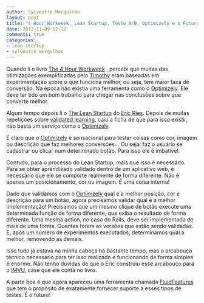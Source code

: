 ```yaml
---
author: Sylvestre Mergulhão
layout: post
title: "4 Hour Workweek, Lean Startup, Teste A/B, Optimizely e o Futuro"
date: 2012-11-09 12:12
comments: true
categories:
- lean startup
- sylvestre mergulhao
---
```


Quando li o livro [The 4 Hour Workweek] , percebi que muitas das otimizações exemplificadas pelo [Timothy] eram baseadas em experimentação sobre o que funciona melhor, ou seja, tem maior taxa de conversão. Na época não existia uma ferramenta como o [Optimizely]. Ele deve ter tido um bom trabalho para chegar nas conclusões sobre que converte melhor.
<!--more-->

Algum tempo depois li o [The Lean Startup] do [Eric Ries]. Depois de muitas repetições sobre [validated learning], caiu a ficha de que para isso existir, não basta um serviço como o [Optimizely].

É claro que o [Optimizely] é sensacional para testar coisas como cor, imagem ou descrição que faz melhores conversões... Ou seja: faz o usuário se cadastrar ou clicar num determinado botão. Para isso ele é imbatível.

Contudo, para o processo do Lean Startup, mais que isso é necessário. Para se obter aprendizado validado dentro de um aplicativo web, é necessário que ele se comporte realmente de forma diferente. Não é apenas um posicionamento, cor ou imagem. É uma coisa interna!

Dado que validamos com o [Optimizely] qual é a melhor posição, cor e descrição para um botão, agora precisamos validar qual é a melhor implementação! Precisamos que um mesmo clique de botão execute uma determinada função de forma diferente, que exiba o resultado de forma diferente. Uma mesma action, no caso do Rails, deve ser implementada de mais de uma forma. Quantas forem as versões que estão sendo validadas. E, após um número de experimentos executados, determinamos qual a melhor, removendo as demais.

Isso tudo já estava na minha cabeça há bastante tempo, mas o arcabouço técnico necessário para ter isso realizado e funcionando de forma simples é enorme. Não tenho dúvidas de que o Eric construiu esse arcabouço para o [IMVU], case que ele conta no livro.

A parte boa é que agora apareceu uma ferramenta chamada [FluidFeatures] que tem o propósito de exatamente fornecer suporte a esses tipos de testes. É o futuro!

[The 4 Hour Workweek]: http://www.fourhourworkweek.com/
[Timothy]: http://en.wikipedia.org/wiki/Timothy_Ferriss
[Optimizely]: https://www.optimizely.com/
[The Lean Startup]: http://lean.st/
[Eric Ries]: http://en.wikipedia.org/wiki/Eric_Ries
[validated learning]: http://lean.st/principles/validated-learning
[IMVU]: http://www.imvu.com/
[FluidFeatures]: http://www.fluidfeatures.com/
